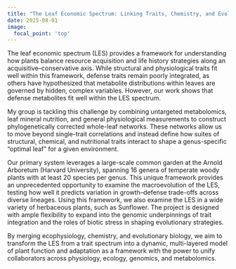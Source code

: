 ```yaml
---
title: "The Leaf Economic Spectrum: Linking Traits, Chemistry, and Evolution"
date: 2025-08-01
image:
  focal_point: 'top'
---
```



<!--more-->

The leaf economic spectrum (LES) provides a framework for understanding how plants balance resource acquisition and life history strategies along an acquisitive–conservative axis. While structural and physiological traits fit well within this framework, defense traits remain poorly integrated, as others have hypothesized that metabolite distributions within leaves are governed by hidden, complex variables. However, our work shows that defense metabolites fit well within the LES spectrum.

My group is tackling this challenge by combining untargeted metabolomics, leaf mineral nutrition, and general physiological measurements to construct phylogenetically corrected whole-leaf networks. These networks allow us to move beyond single-trait correlations and instead define how suites of structural, chemical, and nutritional traits interact to shape a genus-specific “optimal leaf” for a given environment.

Our primary system leverages a large-scale common garden at the Arnold Arboretum (Harvard University), spanning 16 genera of temperate woody plants with at least 20 species per genus. This unique framework provides an unprecedented opportunity to examine the macroevolution of the LES, testing how well it predicts variation in growth–defense trade-offs across diverse lineages. Using this framework, we also examine the LES in a wide variety of herbaceous plants, such as Sunflower. The project is designed with ample flexibility to expand into the genomic underpinnings of trait integration and the roles of biotic stress in shaping evolutionary strategies.

By merging ecophysiology, chemistry, and evolutionary biology, we aim to transform the LES from a trait spectrum into a dynamic, multi-layered model of plant function and adaptation as a framework with the power to unify collaborators across physiology, ecology, genomics, and metabolomics.
